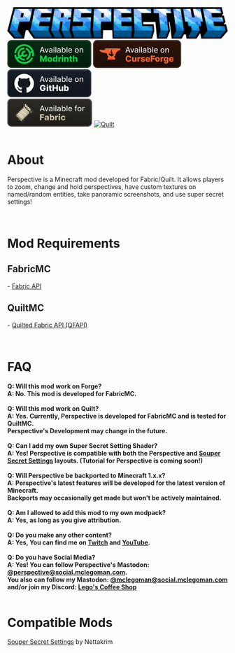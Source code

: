 <div id="content">
<div id="header">
<img src="https://raw.githubusercontent.com/MCLegoMan/Perspective/1.20.x/docs/img/logo/release.png" alt="Perspective">
<a href="https://modrinth.com/mod/mclegoman-perspective"><img src="https://raw.githubusercontent.com/intergrav/devins-badges/v3/assets/cozy/available/modrinth_64h.png" alt="Modrinth"></a>
<a href="https://www.curseforge.com/minecraft/mc-mods/perspective"><img src="https://raw.githubusercontent.com/intergrav/devins-badges/v3/assets/cozy/available/curseforge_64h.png" alt="Curseforge"></a>
<a href="https://github.com/MCLegoMan/perspective"><img src="https://raw.githubusercontent.com/intergrav/devins-badges/v3/assets/cozy/available/github_64h.png" alt="Github"></a>
<br>
<a href="https://fabricmc.net"><img src="https://raw.githubusercontent.com/intergrav/devins-badges/v3/assets/cozy/supported/fabric_64h.png" alt="Fabric"></a>
<a href="https://quiltmc.org"><img src="https://raw.githubusercontent.com/intergrav/devins-badges/v3/assets/cozy/supported/quilt_64h.png" alt="Quilt"></a>
</div>
<br>
<div id="description">
<h1>About</h1>
<p>Perspective is a Minecraft mod developed for Fabric/Quilt. It allows players to zoom, change and hold perspectives, have custom textures on named/random entities, take panoramic screenshots, and use super secret settings!</p>
</div>
<br><div id="requires">
<h1>Mod Requirements</h1>
<h2>FabricMC</h2>
<p> - <a href="https://modrinth.com/mod/fabric-api">Fabric API</a><br></p>
<h2>QuiltMC</h2>
<p> - <a href="https://modrinth.com/mod/qsl">Quilted Fabric API (QFAPI)</a><br></p>
</div>
<br>
<div id="faq">
<h1>FAQ</h1>
<b>
Q: Will this mod work on Forge?<br>
A: No. This mod is developed for FabricMC.<br>
<br>
Q: Will this mod work on Quilt?<br>
A: Yes. Currently, Perspective is developed for FabricMC and is tested for QuiltMC.<br>
Perspective's Development may change in the future.<br>
<br>
Q: Can I add my own Super Secret Setting Shader?<br>
A: Yes! Perspective is compatible with both the Perspective and <a href="https://github.com/Nettakrim/Souper-Secret-Settings/blob/main/ResourcepackGuide/ResourcepackGuide.md">Souper Secret Settings</a> layouts. (Tutorial for Perspective is coming soon!)<br>
<br>
Q: Will Perspective be backported to Minecraft 1.x.x?<br>
A: Perspective's latest features will be developed for the latest version of Minecraft.<br>
Backports may occasionally get made but won't be actively maintained.<br>
<br>
Q: Am I allowed to add this mod to my own modpack?<br>
A: Yes, as long as you give attribution.<br>
<br>
Q: Do you make any other content?<br>
A: Yes, You can find me on <a href="https://twitch.tv/mclegoman">Twitch</a> and <a href="https://youtube.com/@MCLegoMan">YouTube</a>.<br>
<br>
Q: Do you have Social Media?<br>
A: Yes! You can follow Perspective's Mastodon: <a rel="me" href="https://social.mclegoman.com/@perspective">@perspective@social.mclegoman.com</a>.<br>
You also can follow my Mastodon: <a rel="me" href="https://social.mclegoman.com/@perspective">@mclegoman@social.mclegoman.com</a> and/or join my Discord: <a rel="me" href="https://discord.gg/vjbvjpFFPm">Lego's Coffee Shop</a><br>
</b>
</div>
<br>
<div id="compatible">
<h1>Compatible Mods</h1>
<p>
<a href="https://modrinth.com/mod/souper-secret-settings">Souper Secret Settings</a> by Nettakrim
</p>
</div>
</div>